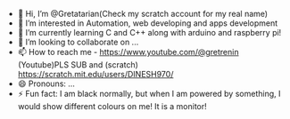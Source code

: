 - 👋 Hi, I’m @Gretatarian(Check my scratch account for my real name)
- 👀 I’m interested in Automation, web developing and apps development  
- 🌱 I’m currently learning C and C++ along with arduino and raspberry pi!
- 💞️ I’m looking to collaborate on ...
- 📫 How to reach me - https://www.youtube.com/@gretrenin (Youtube)PLS SUB and (scratch) https://scratch.mit.edu/users/DINESH970/
- 😄 Pronouns: ...
- ⚡ Fun fact: I am black normally, but when I am powered by something, I would show different colours on me! It is a monitor!

<!---
Gretatarian/Gretatarian is a ✨ special ✨ repository because its `README.md` (this file) appears on your GitHub profile.
You can click the Preview link to take a look at your changes.
--->
